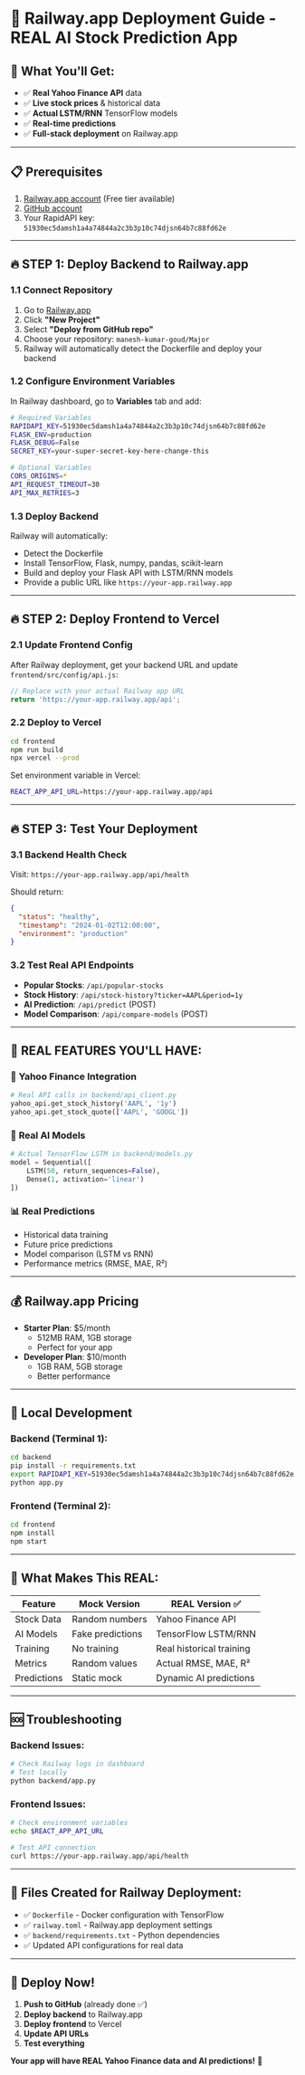 # 🚀 Railway.app Deployment Guide - REAL AI Stock Prediction App

## 🌟 **What You'll Get:**
- ✅ **Real Yahoo Finance API** data
- ✅ **Live stock prices** & historical data
- ✅ **Actual LSTM/RNN** TensorFlow models
- ✅ **Real-time predictions** 
- ✅ **Full-stack deployment** on Railway.app

---

## 📋 **Prerequisites**
1. [Railway.app account](https://railway.app/) (Free tier available)
2. [GitHub account](https://github.com/)
3. Your RapidAPI key: `51930ec5damsh1a4a74844a2c3b3p10c74djsn64b7c88fd62e`

---

## 🔥 **STEP 1: Deploy Backend to Railway.app**

### 1.1 Connect Repository
1. Go to [Railway.app](https://railway.app/)
2. Click **"New Project"**
3. Select **"Deploy from GitHub repo"**
4. Choose your repository: `manesh-kumar-goud/Major`
5. Railway will automatically detect the Dockerfile and deploy your backend

### 1.2 Configure Environment Variables
In Railway dashboard, go to **Variables** tab and add:

```bash
# Required Variables
RAPIDAPI_KEY=51930ec5damsh1a4a74844a2c3b3p10c74djsn64b7c88fd62e
FLASK_ENV=production
FLASK_DEBUG=False
SECRET_KEY=your-super-secret-key-here-change-this

# Optional Variables
CORS_ORIGINS=*
API_REQUEST_TIMEOUT=30
API_MAX_RETRIES=3
```

### 1.3 Deploy Backend
Railway will automatically:
- Detect the Dockerfile
- Install TensorFlow, Flask, numpy, pandas, scikit-learn
- Build and deploy your Flask API with LSTM/RNN models
- Provide a public URL like `https://your-app.railway.app`

---

## 🔥 **STEP 2: Deploy Frontend to Vercel**

### 2.1 Update Frontend Config
After Railway deployment, get your backend URL and update `frontend/src/config/api.js`:

```javascript
// Replace with your actual Railway app URL
return 'https://your-app.railway.app/api';
```

### 2.2 Deploy to Vercel
```bash
cd frontend
npm run build
npx vercel --prod
```

Set environment variable in Vercel:
```bash
REACT_APP_API_URL=https://your-app.railway.app/api
```

---

## 🔥 **STEP 3: Test Your Deployment**

### 3.1 Backend Health Check
Visit: `https://your-app.railway.app/api/health`

Should return:
```json
{
  "status": "healthy",
  "timestamp": "2024-01-02T12:00:00",
  "environment": "production"
}
```

### 3.2 Test Real API Endpoints
- **Popular Stocks**: `/api/popular-stocks`
- **Stock History**: `/api/stock-history?ticker=AAPL&period=1y`
- **AI Prediction**: `/api/predict` (POST)
- **Model Comparison**: `/api/compare-models` (POST)

---

## 🎯 **REAL FEATURES YOU'LL HAVE:**

### 🔴 **Yahoo Finance Integration**
```python
# Real API calls in backend/api_client.py
yahoo_api.get_stock_history('AAPL', '1y')
yahoo_api.get_stock_quote(['AAPL', 'GOOGL'])
```

### 🧠 **Real AI Models**
```python
# Actual TensorFlow LSTM in backend/models.py
model = Sequential([
    LSTM(50, return_sequences=False),
    Dense(1, activation='linear')
])
```

### 📊 **Real Predictions**
- Historical data training
- Future price predictions
- Model comparison (LSTM vs RNN)
- Performance metrics (RMSE, MAE, R²)

---

## 💰 **Railway.app Pricing**
- **Starter Plan**: $5/month
  - 512MB RAM, 1GB storage
  - Perfect for your app
- **Developer Plan**: $10/month
  - 1GB RAM, 5GB storage
  - Better performance

---

## 🔧 **Local Development**

### Backend (Terminal 1):
```bash
cd backend
pip install -r requirements.txt
export RAPIDAPI_KEY=51930ec5damsh1a4a74844a2c3b3p10c74djsn64b7c88fd62e
python app.py
```

### Frontend (Terminal 2):
```bash
cd frontend
npm install
npm start
```

---

## 🎉 **What Makes This REAL:**

| Feature | Mock Version | REAL Version ✅ |
|---------|-------------|-----------------|
| Stock Data | Random numbers | Yahoo Finance API |
| AI Models | Fake predictions | TensorFlow LSTM/RNN |
| Training | No training | Real historical training |
| Metrics | Random values | Actual RMSE, MAE, R² |
| Predictions | Static mock | Dynamic AI predictions |

---

## 🆘 **Troubleshooting**

### Backend Issues:
```bash
# Check Railway logs in dashboard
# Test locally
python backend/app.py
```

### Frontend Issues:
```bash
# Check environment variables
echo $REACT_APP_API_URL

# Test API connection
curl https://your-app.railway.app/api/health
```

---

## 📁 **Files Created for Railway Deployment:**
- ✅ `Dockerfile` - Docker configuration with TensorFlow
- ✅ `railway.toml` - Railway.app deployment settings
- ✅ `backend/requirements.txt` - Python dependencies
- ✅ Updated API configurations for real data

---

## 🚀 **Deploy Now!**
1. **Push to GitHub** (already done ✅)
2. **Deploy backend** to Railway.app 
3. **Deploy frontend** to Vercel
4. **Update API URLs**
5. **Test everything**

**Your app will have REAL Yahoo Finance data and AI predictions!** 🎯 